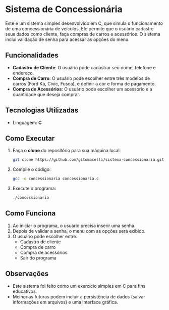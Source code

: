 # Sistema de Concessionária

Este é um sistema simples desenvolvido em C, que simula o funcionamento de uma concessionária de veículos. Ele permite que o usuário cadastre seus dados como cliente, faça compras de carros e acessórios. O sistema inclui validação de senha para acessar as opções do menu.

## Funcionalidades

- **Cadastro de Cliente**: O usuário pode cadastrar seu nome, telefone e endereço.
- **Compra de Carro**: O usuário pode escolher entre três modelos de carros (Ford Ka, Civic, Fusca), e definir a cor e forma de pagamento.
- **Compra de Acessórios**: O usuário pode escolher um acessório e a quantidade que deseja comprar.

## Tecnologias Utilizadas

- Linguagem: **C**

## Como Executar

1. Faça o **clone** do repositório para sua máquina local:
    ```bash
    git clone https://github.com/gitomacelli/sistema-concessionaria.git
    ```

2. Compile o código:
    ```bash
    gcc -o concessionaria concessionaria.c
    ```

3. Execute o programa:
    ```bash
    ./concessionaria
    ```

## Como Funciona

1. Ao iniciar o programa, o usuário precisa inserir uma senha.
2. Depois de validar a senha, o menu com as opções será exibido.
3. O usuário pode escolher entre:
   - Cadastro de cliente
   - Compra de carro
   - Compra de acessórios
   - Sair do programa

## Observações

- Este sistema foi feito como um exercício simples em C para fins educativos.
- Melhorias futuras podem incluir a persistência de dados (salvar informações em arquivos) e uma interface gráfica.


